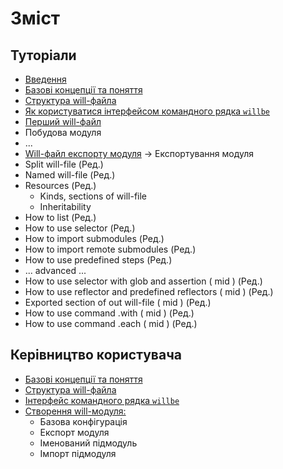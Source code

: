 # Зміст

<a name="tutorials"></a>
## Туторіали
- [Введення](Introduction.ukr.md)  
- [Базові концепції та поняття ](Concepts.urk.md)
- [Структура will-файла](WillFileComposition.ukr.md)
- [Як користуватися інтерфейсом командного рядка `willbe`](HowToUseCommandLineInterfaceOfWill.ukr.md)
- [Перший will-файл](FirstWillFile.ukr.md)
- Побудова модуля
- ...
- [Will-файл експорту модуля](ExportedWillFile.md) -> Експортування модуля
- Split will-file (Ред.)
- Named will-file (Ред.)
- Resources (Ред.)
  - Kinds, sections of will-file
  - Inheritability
- How to list (Ред.)
- How to use selector (Ред.)
- How to import submodules (Ред.)
- How to import remote submodules (Ред.)
- How to use predefined steps (Ред.)
- ... advanced ...
- How to use selector with glob and assertion ( mid ) (Ред.)
- How to use reflector and predefined reflectors ( mid ) (Ред.)
- Exported section of out will-file ( mid ) (Ред.)
- How to use command .with ( mid ) (Ред.)
- How to use command .each ( mid ) (Ред.)


<a name="manuals"></a>
## Керівництво користувача
- [Базові концепції та поняття ](Concepts.urk.md)
- [Структура will-файла](WillFileStructure.ukr.md)
- [Інтерфейс командного рядка `willbe`](CommandLineInterfaceOfWill.ukr.md)
- [Створення will-модуля:](WillFileCreation.md)
  - Базова конфігурація
  - Експорт модуля
  - Іменований підмодуль
  - Імпорт підмодуля

